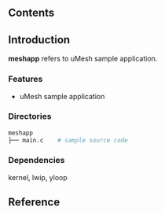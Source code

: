 ## Contents

## Introduction
**meshapp** refers to uMesh sample application.

### Features
- uMesh sample application

### Directories

```sh
meshapp
├── main.c    # sample source code
```

### Dependencies
kernel, lwip, yloop

## Reference

